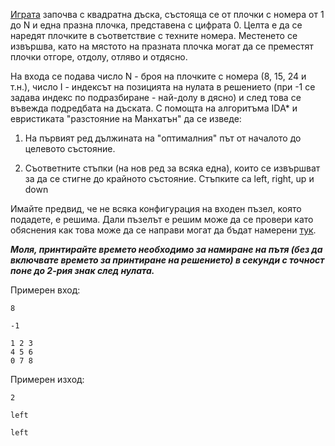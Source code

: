 [Играта](https://appzaza.com/tile-slide-game) започва с квадратна дъска, състояща се от плочки с номера от 1 до N и една празна плочка, представена с цифрата 0. Целта е да се наредят плочките в съответствие с техните номера. Местенето се извършва, като на мястото на празната плочка могат да се преместят плочки отгоре, отдолу, отляво и отдясно.

На входа се подава число N - броя на плочките с номера (8, 15, 24 и т.н.), число I - индексът на позицията на нулата в решението (при -1 се задава индекс по подразбиране - най-долу в дясно) и след това се въвежда подредбата на дъската. С помощта на алгоритъма IDА\* и евристиката "разстояние на Манхатън" да се изведе:

1. На първият ред дължината на "оптималния" път от началото до целевото състояние.

2. Съответните стъпки (на нов ред за всяка една), които се извършват за да се стигне до крайното състояние. Стъпките са left, right, up и down

Имайте предвид, че не всяка конфигурация на входен пъзел, която подадете, е решима. Дали пъзелът е решим може да се провери като обяснения как това може да се направи могат да бъдат намерени [тук](https://www.cs.princeton.edu/courses/archive/spring18/cos226/assignments/8puzzle/index.html).

**_Моля, принтирайте времето необходимо за намиране на пътя (без да включвате времето за принтиране на решението) в секунди с точност поне до 2-рия знак след нулата._**

Примерен вход:

```
8

-1

1 2 3
4 5 6
0 7 8
```

Примерен изход:

```
2

left

left
```

